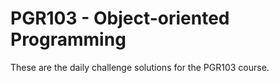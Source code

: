 PGR103 - Object-oriented Programming
====================================

These are the daily challenge solutions for the PGR103 course.
